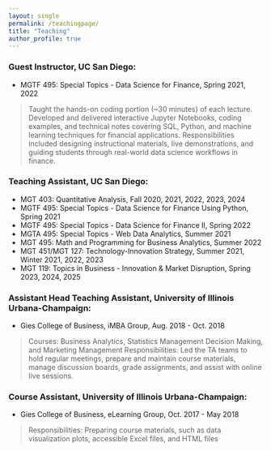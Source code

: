 ```yaml
---
layout: single
permalink: /teachingpage/
title: "Teaching"
author_profile: true
---
```


### Guest Instructor, UC San Diego:
- MGTF 495: Special Topics - Data Science for Finance, Spring 2021, 2022

> Taught the hands-on coding portion (~30 minutes) of each lecture. Developed and delivered interactive Jupyter Notebooks, coding examples, and technical notes covering SQL, Python, and machine learning techniques for financial applications. Responsibilities included designing instructional materials, live demonstrations, and guiding students through real-world data science workflows in finance.


### Teaching Assistant, UC San Diego:
- MGT 403: Quantitative Analysis, Fall 2020, 2021, 2022, 2023, 2024
- MGTF 495: Special Topics - Data Science for Finance Using Python, Spring 2021
- MGTF 495: Special Topics - Data Science for Finance II, Spring 2022
- MGTA 495: Special Topics - Web Data Analytics, Summer 2021
- MGT 495: Math and Programming for Business Analytics, Summer 2022
- MGT 451/MGT 127: Technology-Innovation Strategy, Summer 2021, Winter 2021, 2022, 2023
- MGT 119: Topics in Business - Innovation & Market Disruption, Spring 2023, 2024, 2025


### Assistant Head Teaching Assistant, University of Illinois Urbana-Champaign:
- Gies College of Business, iMBA Group, Aug. 2018 - Oct. 2018
> Courses: Business Analytics, Statistics Management Decision Making, and Marketing Management
> Responsibilities: Led the TA teams to hold regular meetings, prepare and maintain course materials, manage discussion boards, grade assignments, and assist with online live sessions.

### Course Assistant, University of Illinois Urbana-Champaign:
- Gies College of Business, eLearning Group, Oct. 2017 - May 2018
> Responsibilities: Preparing course materials, such as data visualization plots, accessible Excel files, and HTML files
